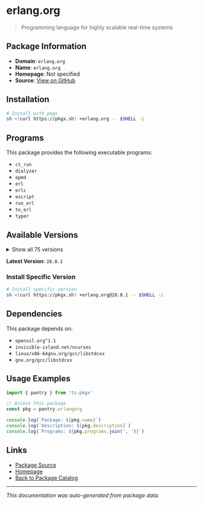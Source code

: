 # erlang.org

> Programming language for highly scalable real-time systems

## Package Information

- **Domain**: `erlang.org`
- **Name**: `erlang.org`
- **Homepage**: Not specified
- **Source**: [View on GitHub](https://github.com/pkgxdev/pantry/tree/main/projects/erlang.org/package.yml)

## Installation

```bash
# Install with pkgx
sh <(curl https://pkgx.sh) +erlang.org -- $SHELL -i
```

## Programs

This package provides the following executable programs:

- `ct_run`
- `dialyzer`
- `epmd`
- `erl`
- `erlc`
- `escript`
- `run_erl`
- `to_erl`
- `typer`

## Available Versions

<details>
<summary>Show all 75 versions</summary>

- `28.0.1`, `28.0.0`, `27.3.4.1`, `27.3.4`, `27.3.3`
- `27.3.2`, `27.3.1`, `27.3.0`, `27.2.4`, `27.2.3`
- `27.2.2`, `27.2.1`, `27.2.0`, `27.1.3`, `27.1.2`
- `27.1.1`, `27.1.0`, `27.0.1`, `27.0.0`, `26.2.5.9`
- `26.2.5.8`, `26.2.5.7`, `26.2.5.6`, `26.2.5.5`, `26.2.5.4`
- `26.2.5.3`, `26.2.5.2`, `26.2.5.13`, `26.2.5.12`, `26.2.5.11`
- `26.2.5.10`, `26.2.5.1`, `26.2.5`, `26.2.4`, `26.2.2`
- `26.2.1`, `26.2.0`, `26.1.2`, `26.1.1`, `26.1.0`
- `26.0.2`, `26.0.1`, `26.0.0`, `25.3.2.9`, `25.3.2.8`
- `25.3.2.7`, `25.3.2.6`, `25.3.2.5`, `25.3.2.4`, `25.3.2.3`
- `25.3.2.21`, `25.3.2.20`, `25.3.2.2`, `25.3.2.19`, `25.3.2.18`
- `25.3.2.17`, `25.3.2.16`, `25.3.2.15`, `25.3.2.14`, `25.3.2.13`
- `25.3.2.12`, `25.3.2.11`, `25.3.2.10`, `25.3.2.1`, `25.3.2`
- `25.3.1`, `25.3.0`, `25.2.2`, `24.3.4.17`, `24.3.4.16`
- `24.3.4.15`, `24.3.4.14`, `24.3.4.13`, `24.3.4.12`, `24.3.4.11`

</details>

**Latest Version**: `28.0.1`

### Install Specific Version

```bash
# Install specific version
sh <(curl https://pkgx.sh) +erlang.org@28.0.1 -- $SHELL -i
```

## Dependencies

This package depends on:

- `openssl.org^1.1`
- `invisible-island.net/ncurses`
- `linux/x86-64gnu.org/gcc/libstdcxx`
- `gnu.org/gcc/libstdcxx`

## Usage Examples

```typescript
import { pantry } from 'ts-pkgx'

// Access this package
const pkg = pantry.erlangorg

console.log(`Package: ${pkg.name}`)
console.log(`Description: ${pkg.description}`)
console.log(`Programs: ${pkg.programs.join(', ')}`)
```

## Links

- [Package Source](https://github.com/pkgxdev/pantry/tree/main/projects/erlang.org/package.yml)
- [Homepage](#)
- [Back to Package Catalog](../package-catalog.md)

---

*This documentation was auto-generated from package data.*
